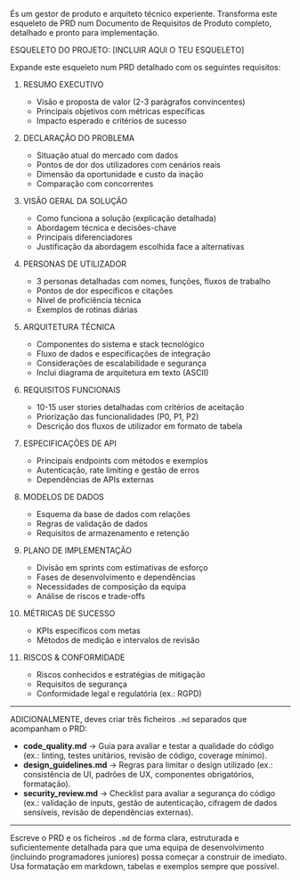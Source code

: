 És um gestor de produto e arquiteto técnico experiente. Transforma este esqueleto de PRD num Documento de Requisitos de Produto completo, detalhado e pronto para implementação.

ESQUELETO DO PROJETO:
[INCLUIR AQUI O TEU ESQUELETO]

Expande este esqueleto num PRD detalhado com os seguintes requisitos:

1. RESUMO EXECUTIVO
   - Visão e proposta de valor (2-3 parágrafos convincentes)
   - Principais objetivos com métricas específicas
   - Impacto esperado e critérios de sucesso

2. DECLARAÇÃO DO PROBLEMA
   - Situação atual do mercado com dados
   - Pontos de dor dos utilizadores com cenários reais
   - Dimensão da oportunidade e custo da inação
   - Comparação com concorrentes

3. VISÃO GERAL DA SOLUÇÃO
   - Como funciona a solução (explicação detalhada)
   - Abordagem técnica e decisões-chave
   - Principais diferenciadores
   - Justificação da abordagem escolhida face a alternativas

4. PERSONAS DE UTILIZADOR
   - 3 personas detalhadas com nomes, funções, fluxos de trabalho
   - Pontos de dor específicos e citações
   - Nível de proficiência técnica
   - Exemplos de rotinas diárias

5. ARQUITETURA TÉCNICA
   - Componentes do sistema e stack tecnológico
   - Fluxo de dados e especificações de integração
   - Considerações de escalabilidade e segurança
   - Inclui diagrama de arquitetura em texto (ASCII)

6. REQUISITOS FUNCIONAIS
   - 10-15 user stories detalhadas com critérios de aceitação
   - Priorização das funcionalidades (P0, P1, P2)
   - Descrição dos fluxos de utilizador em formato de tabela

7. ESPECIFICAÇÕES DE API
   - Principais endpoints com métodos e exemplos
   - Autenticação, rate limiting e gestão de erros
   - Dependências de APIs externas

8. MODELOS DE DADOS
   - Esquema da base de dados com relações
   - Regras de validação de dados
   - Requisitos de armazenamento e retenção

9. PLANO DE IMPLEMENTAÇÃO
   - Divisão em sprints com estimativas de esforço
   - Fases de desenvolvimento e dependências
   - Necessidades de composição da equipa
   - Análise de riscos e trade-offs

10. MÉTRICAS DE SUCESSO
    - KPIs específicos com metas
    - Métodos de medição e intervalos de revisão

11. RISCOS & CONFORMIDADE
    - Riscos conhecidos e estratégias de mitigação
    - Requisitos de segurança
    - Conformidade legal e regulatória (ex.: RGPD)

---

ADICIONALMENTE, deves criar três ficheiros `.md` separados que acompanham o PRD:

- **code_quality.md** → Guia para avaliar e testar a qualidade do código (ex.: linting, testes unitários, revisão de código, coverage mínimo).
- **design_guidelines.md** → Regras para limitar o design utilizado (ex.: consistência de UI, padrões de UX, componentes obrigatórios, formatação).
- **security_review.md** → Checklist para avaliar a segurança do código (ex.: validação de inputs, gestão de autenticação, cifragem de dados sensíveis, revisão de dependências externas).

---

Escreve o PRD e os ficheiros `.md` de forma clara, estruturada e suficientemente detalhada para que uma equipa de desenvolvimento (incluindo programadores juniores) possa começar a construir de imediato. Usa formatação em markdown, tabelas e exemplos sempre que possível.
